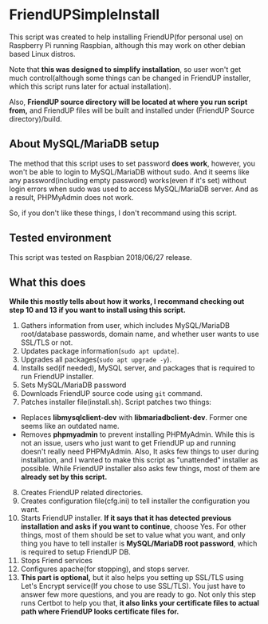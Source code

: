 # FriendUPSimpleInstall
This script was created to help installing FriendUP(for personal use) on Raspberry Pi running Raspbian, although this may work on other debian based Linux distros.

Note that **this was designed to simplify installation**, so user won't get much control(although some things can be changed in FriendUP installer, which this script runs later for actual installation).

Also, **FriendUP source directory will be located at where you run script from,** and FriendUP files will be built and installed under (FriendUP Source directory)/build.

## About MySQL/MariaDB setup
The method that this script uses to set password **does work**, however, you won't be able to login to MySQL/MariaDB without sudo. And it seems like any password(including empty password) works(even if it's set) without login errors when sudo was used to access MySQL/MariaDB server. And as a result, PHPMyAdmin does not work.

So, if you don't like these things, I don't recommand using this script.

## Tested environment
This script was tested on Raspbian 2018/06/27 release.

## What this does
**While this mostly tells about how it works, I recommand checking out step 10 and 13 if you want to install using this script.**

1. Gathers information from user, which includes MySQL/MariaDB root/database passwords, domain name, and whether user wants to use SSL/TLS or not.
2. Updates package information(```sudo apt update```).
3. Upgrades all packages(```sudo apt upgrade -y```).
4. Installs sed(if needed), MySQL server, and packages that is required to run FriendUP installer.
5. Sets MySQL/MariaDB password
6. Downloads FriendUP source code using ```git``` command.
7. Patches installer file(install.sh). Script patches two things:
 - Replaces **libmysqlclient-dev** with **libmariadbclient-dev**. Former one seems like an outdated name.
 - Removes **phpmyadmin** to prevent installing PHPMyAdmin. While this is not an issue, users who just want to get FriendUP up and running doesn't really need PHPMyAdmin. Also, It asks few things to user during installation, and I wanted to make this script as "unattended" installer as possible. While FriendUP installer also asks few things, most of them are **already set by this script.**
8. Creates FriendUP related directories.
9. Creates configuration file(cfg.ini) to tell installer the configuration you want.
10. Starts FriendUP installer. **If it says that it has detected previous installation and asks if you want to continue**, choose Yes. For other things, most of them should be set to value what you want, and only thing you have to tell installer is **MySQL/MariaDB root password**, which is required to setup FriendUP DB.
11. Stops Friend services
12. Configures apache(for stopping), and stops server.
13. **This part is optional,** but it also helps you setting up SSL/TLS using Let's Encrypt service(If you chose to use SSL/TLS). You just have to answer few more questions, and you are ready to go. Not only this step runs Certbot to help you that, **it also links your certificate files to actual path where FriendUP looks certificate files for.**
